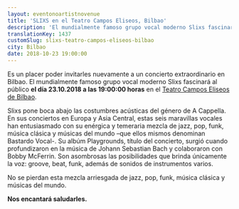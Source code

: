 ```yaml
---
layout: eventonoartistnovenue
title: 'SLIXS en el Teatro Campos Eliseos, Bilbao'
description: 'El mundialmente famoso grupo vocal moderno Slixs fascinará al público en el Teatro Campos Eliseos de Bilbao'
translationKey: 1437
customSlug: slixs-teatro-campos-eliseos-bilbao
city: Bilbao
date: 2018-10-23 19:00:00
---
```


 Es un placer poder invitarles nuevamente a un concierto extraordinario en Bilbao. El mundialmente famoso grupo vocal moderno Slixs fascinará al público <strong>el día 23.10.2018 a las 19:00:00 horas</strong> en el <a href="https://www.teatrocampos.com/" target="_blank" rel="nofollow noopener noreferrer" rel="noopener">Teatro Campos Eliseos de Bilbao</a>.

Slixs pone boca abajo las costumbres acústicas del género de A Cappella. En sus conciertos en Europa y Asia Central, estas seis maravillas vocales han entusiasmado con su enérgica y temeraria mezcla de jazz, pop, funk, música clásica y músicas del mundo –que ellos mismos denominan Bastardo Vocal-. Su albúm Playgrounds, título del concierto, surgió cuando profundizaron en la música de Johann Sebastian Bach y colaboraron con Bobby McFerrin. Son asombrosas las posibilidades que brinda únicamente la voz: groove, beat, funk, además de sonidos de instrumentos varios.

No se pierdan esta mezcla arriesgada de jazz, pop, funk, música clásica y músicas del mundo.

<strong>Nos encantará saludarles. </strong>
